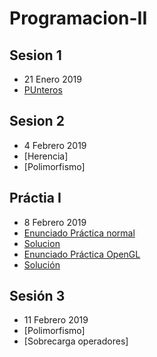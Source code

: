 # Programacion-II

## Sesion 1
  - 21 Enero 2019
  - [PUnteros](https://codebin.cc/2018/11/11/leccion-14-punteros/)
  
## Sesion 2
  - 4 Febrero 2019
  - [Herencia]
  - [Polimorfismo]

## Práctia I
  - 8 Febrero 2019
  - [Enunciado Práctica normal](https://github.com/Nebrija-Programacion/Programacion-II/tree/master/practicas/practicaI/normal)
  - [Solucion](https://github.com/Nebrija-Programacion/Programacion-II/tree/master/practicas/practicaI/normal/solucion-practica-i)
  - [Enunciado Práctica OpenGL](https://github.com/Nebrija-Programacion/Programacion-II/tree/master/practicas/practicaI/OpenGL)
  - [Solución](https://github.com/avalero/OpenGLExamples/tree/master/ParticlesGL)
  
## Sesión 3
  - 11 Febrero 2019
  - [Polimorfismo]
  - [Sobrecarga operadores]
